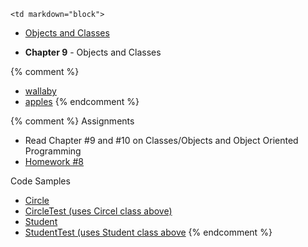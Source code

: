 	<td markdown="block">
* [Objects and Classes](slides/16/oop.html)
</td>
	<td markdown="block">

* __Chapter 9__ - Objects and Classes

{% comment %}
* [wallaby](resources/img/wallaby.jpg)
* [apples](resources/img/apples-small.jpg)
{% endcomment %}
</td>
	<td markdown="block">
{% comment %}
Assignments

* Read Chapter #9 and #10 on Classes/Objects and Object Oriented Programming 
* [Homework #8](assignments/hw08.html)

Code Samples

* [Circle](resources/code/class16/Circle.java)
* [CircleTest (uses Circel class above)](resources/code/class16/CircleTest.java)
* [Student](resources/code/class16/Student.java)
* [StudentTest (uses Student class above](resources/code/class16/StudentTest.java)
{% endcomment %}
</td>
